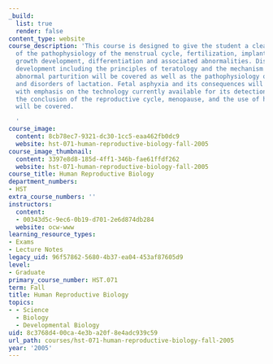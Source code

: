 ```yaml
---
_build:
  list: true
  render: false
content_type: website
course_description: 'This course is designed to give the student a clear understanding
  of the pathophysiology of the menstrual cycle, fertilization, implantation, ovum
  growth development, differentiation and associated abnormalities. Disorders of fetal
  development including the principles of teratology and the mechanism of normal and
  abnormal parturition will be covered as well as the pathophysiology of the breast
  and disorders of lactation. Fetal asphyxia and its consequences will be reviewed
  with emphasis on the technology currently available for its detection. In addition
  the conclusion of the reproductive cycle, menopause, and the use of hormonal replacement
  will be covered.

  '
course_image:
  content: 8cb78ec7-9321-dc30-1cc5-eaa462fb0dc9
  website: hst-071-human-reproductive-biology-fall-2005
course_image_thumbnail:
  content: 3397e8d8-185d-4ff1-346b-fae61ffdf262
  website: hst-071-human-reproductive-biology-fall-2005
course_title: Human Reproductive Biology
department_numbers:
- HST
extra_course_numbers: ''
instructors:
  content:
  - 00343d5c-9ec6-0b19-d701-2e6d874db284
  website: ocw-www
learning_resource_types:
- Exams
- Lecture Notes
legacy_uid: 96f57862-5680-4b37-ea04-453af87605d9
level:
- Graduate
primary_course_number: HST.071
term: Fall
title: Human Reproductive Biology
topics:
- - Science
  - Biology
  - Developmental Biology
uid: 8c3768d4-00ca-4e3b-a20f-8e4adc939c59
url_path: courses/hst-071-human-reproductive-biology-fall-2005
year: '2005'
---
```

